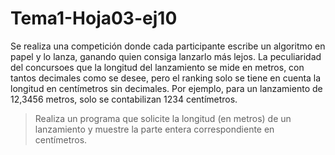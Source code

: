 # Tema1-Hoja03-ej10

Se realiza una competición donde cada participante escribe un algoritmo en papel y lo lanza, ganando quien consiga lanzarlo más lejos. La peculiaridad del concursoes que la longitud del lanzamiento se mide en metros, con tantos decimales como se desee, pero el ranking solo se tiene en cuenta la longitud en centímetros sin decimales. Por ejemplo, para un lanzamiento de 12,3456 metros, solo se contabilizan 1234 centímetros.

> Realiza un programa que solicite la longitud (en metros) de un lanzamiento y muestre la parte entera correspondiente en centímetros.
